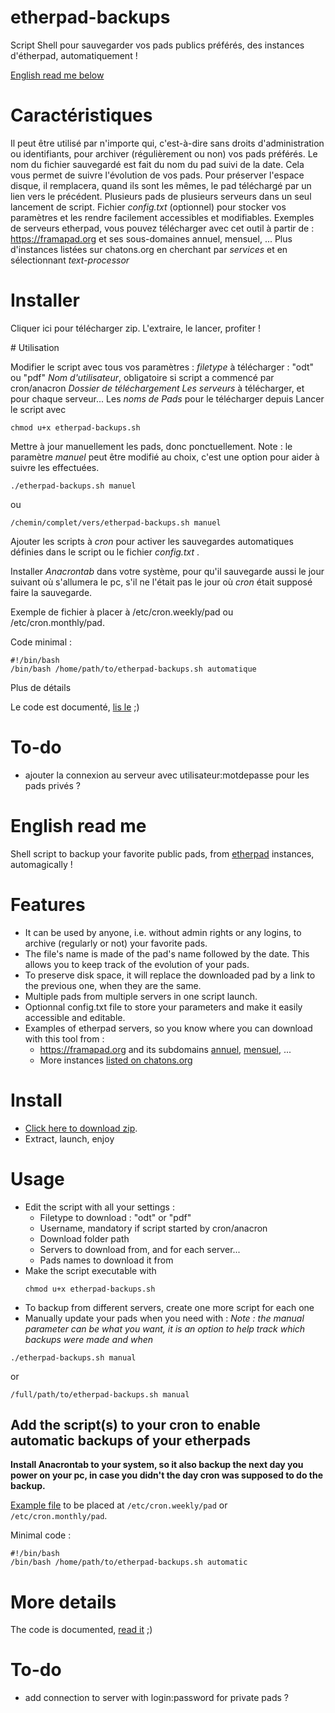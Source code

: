 # etherpad-backups
Script Shell pour sauvegarder vos pads publics préférés, des instances d'étherpad, automatiquement !

[English read me below](https://github.com/pouek/etherpad-backups/blob/main/README.md#english-read-me)

# Caractéristiques

Il peut être utilisé par n'importe qui, c'est-à-dire sans droits d'administration ou identifiants, pour archiver (régulièrement ou non) vos pads préférés.
Le nom du fichier sauvegardé est fait du nom du pad suivi de la date. Cela vous permet de suivre l'évolution de vos pads.
Pour préserver l'espace disque, il remplacera, quand ils sont les mêmes, le pad téléchargé par un lien vers le précédent.
Plusieurs pads de plusieurs serveurs dans un seul lancement de script.
Fichier _config.txt_ (optionnel) pour stocker vos paramètres et les rendre facilement accessibles et modifiables.
Exemples de serveurs etherpad, vous pouvez télécharger avec cet outil à partir de :
https://framapad.org et ses sous-domaines annuel, mensuel, ...
Plus d'instances listées sur chatons.org en cherchant par _services_ et en sélectionnant _text-processor_

# Installer

Cliquer ici pour télécharger zip.
L'extraire, le lancer, profiter !

# Utilisation

Modifier le script avec tous vos paramètres :
_filetype_ à télécharger : "odt" ou "pdf"
_Nom d'utilisateur_, obligatoire si script a commencé par cron/anacron
_Dossier de téléchargement_
_Les serveurs_ à télécharger, et pour chaque serveur...
Les _noms de Pads_ pour le télécharger depuis
Lancer le script avec
```
chmod u+x etherpad-backups.sh
```
Mettre à jour manuellement les pads, donc ponctuellement.
Note : le paramètre _manuel_ peut être modifié au choix, c'est une option pour aider à suivre les effectuées.
```
./etherpad-backups.sh manuel
```
ou
```
/chemin/complet/vers/etherpad-backups.sh manuel
```
Ajouter les scripts à _cron_ pour activer les sauvegardes automatiques définies dans le script ou le fichier _config.txt_ .

Installer _Anacrontab_ dans votre système, pour qu'il sauvegarde aussi le jour suivant où s'allumera le pc, s'il ne l'était pas le jour où _cron_ était supposé faire la sauvegarde.

Exemple de fichier à placer à /etc/cron.weekly/pad ou /etc/cron.monthly/pad.

Code minimal :
```
#!/bin/bash
/bin/bash /home/path/to/etherpad-backups.sh automatique
```
Plus de détails

Le code est documenté, [lis le](https://github.com/pouek/etherpad-backups/blob/main/etherpad-backups.sh) ;)


# To-do
- ajouter la connexion au serveur avec utilisateur:motdepasse pour les pads privés ?


# __English read me__
Shell script to backup your favorite public pads, from [etherpad](https://etherpad.org/) instances, automagically !

# Features
- It can be used by anyone, i.e. without admin rights or any logins, to archive (regularly or not) your favorite pads.
- The file's name is made of the pad's name followed by the date. This allows you to keep track of the evolution of your pads.
- To preserve disk space, it will replace the downloaded pad by a link to the previous one, when they are the same.
- Multiple pads from multiple servers in one script launch.
- Optionnal config.txt file to store your parameters and make it easily accessible and editable.
- Examples of etherpad servers, so you know where you can download with this tool from :
    - https://framapad.org and its subdomains [annuel](https://annuel.framapad.org), [mensuel](https://mensuel.framapad.org), ...
    - More instances [listed on chatons.org](https://www.chatons.org/search/by-service?service_type_target_id=All&field_alternatives_aux_services_target_id=All&field_software_target_id=224&field_is_shared_value=All&title=) 

# Install
- [Click here to download zip](https://github.com/pouek/etherpad-backups/archive/refs/heads/main.zip).
- Extract, launch, enjoy
  
# Usage
- Edit the script with all your settings :
   - Filetype to download : "odt" or "pdf"
   - Username, mandatory if script started by cron/anacron
   - Download folder path
   - Servers to download from, and for each server...
   - Pads names to download it from
- Make the script executable with
  ```
  chmod u+x etherpad-backups.sh
  ```
- To backup from different servers, create one more script for each one 
- Manually update your pads when you need with :
_Note : the manual parameter can be what you want, it is an option to help track which backups were made and when_
```
./etherpad-backups.sh manual
```
or
```
/full/path/to/etherpad-backups.sh manual
```

## Add the script(s) to your cron to enable automatic backups of your etherpads
__Install Anacrontab to your system, so it also backup the next day you power on your pc, in case you didn't the day cron was supposed to do the backup.__

[Example file](https://github.com/pouek/etherpad-backups/blob/main/pad) to be placed at ``` /etc/cron.weekly/pad ``` or ``` /etc/cron.monthly/pad ```. 

Minimal code :
```
#!/bin/bash
/bin/bash /home/path/to/etherpad-backups.sh automatic
```


# More details
The code is documented, [read it](https://github.com/pouek/etherpad-backups/blob/main/etherpad-backups.sh) ;)


# To-do
- add connection to server with login:password for private pads ?
